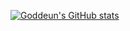 [![Goddeun's GitHub stats](https://github-readme-stats.vercel.app/api?username=Goddeun&show_icons=true&theme=tokyonight&locale=kr)](https://github.com/anuraghazra/github-readme-stats)